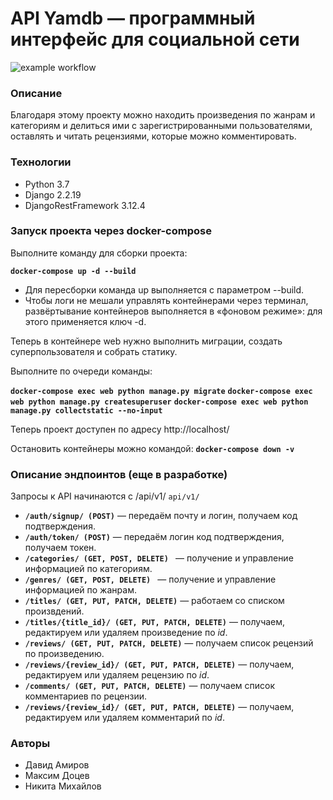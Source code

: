 # API Yamdb — программный интерфейс для социальной сети

![example workflow](https://github.com/mdotsev/yamdb_final/actions/workflows/yamdb_workflow.yml/badge.svg)

### Описание
Благодаря этому проекту можно находить произведения по жанрам и категориям и делиться ими с зарегистрированными пользователями, оставлять и читать рецензиями, которые можно комментировать.
### Технологии
- Python 3.7
- Django 2.2.19
- DjangoRestFramework 3.12.4
### Запуск проекта через docker-compose

Выполните команду для сборки проекта:

**```docker-compose up -d --build```**

- Для пересборки команда up выполняется с параметром --build.
- Чтобы логи не мешали управлять контейнерами через терминал, развёртывание контейнеров выполняется в «фоновом режиме»: для этого применяется ключ -d.

Теперь в контейнере web нужно выполнить миграции, создать суперпользователя и собрать статику. 

Выполните по очереди команды:

**```docker-compose exec web python manage.py migrate```**
**```docker-compose exec web python manage.py createsuperuser```**
**```docker-compose exec web python manage.py collectstatic --no-input```**

Теперь проект доступен по адресу http://localhost/

Остановить контейнеры можно командой:
**```docker-compose down -v```**


### Описание эндпоинтов (еще в разработке)
Запросы к API начинаются с /api/v1/ ```api/v1/```

- **```/auth/signup/ (POST)```** — передаём почту и логин, получаем код подтверждения.
- **```/auth/token/ (POST)```** — передаём логин код подтверждения, получаем токен.
- **```/categories/ (GET, POST, DELETE) ```** — получение и управление информацией по категориям.
- **```/genres/ (GET, POST, DELETE) ```** — получение и управление информацией по жанрам.
- **```/titles/ (GET, PUT, PATCH, DELETE)```** — работаем со списком произвдений. 
- **```/titles/{title_id}/ (GET, PUT, PATCH, DELETE)```** — получаем, редактируем или удаляем произведение по *id*.
- **```/reviews/ (GET, PUT, PATCH, DELETE)```** — получаем список рецензий по произведению. 
- **```/reviews/{review_id}/ (GET, PUT, PATCH, DELETE)```** — получаем, редактируем или удаляем рецензию по *id*.
- **```/comments/ (GET, PUT, PATCH, DELETE)```** — получаем список комментариев по рецензии. 
- **```/reviews/{review_id}/ (GET, PUT, PATCH, DELETE)```** — получаем, редактируем или удаляем комментарий по *id*.
### Авторы

- Давид Амиров
- Максим  Доцев
- Никита Михайлов
